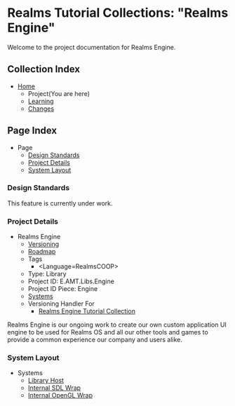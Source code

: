 [Page]:link

[Page Home]:link
[Page Learn Home]:link
[Page Changes Home]:link
[Page Roadmap Home]:link

[Sec Standards]:link
[Sec Details]:link
[Sec Layout]:link

[Page learn.Tutorial.Libs.Engine]:link

[Sys LibHost]:link
[Sys OpenGl]:link
[Sys SDL]:link

# Realms Tutorial Collections: "Realms Engine"

Welcome to the project documentation for Realms Engine.


## Collection Index

- [Home][Page Home] 
	- Project(You are here)
	- [Learning][Page Learn Home]
	- [Changes][Page Changes Home]

## Page Index

- Page
	- [Design Standards][Sec Standards]
	- [Project Details][Sec Details]
	- [System Layout][Sec Layout]

### Design Standards

This feature is currently under work.

### Project Details

- Realms Engine
	- [Versioning][Page Changes Home]
	- [Roadmap][Page Roadmap Home]
	- Tags
		- <Language=RealmsCOOP>
	- Type: Library
	- Project ID: E.AMT.Libs.Engine
	- Project ID Piece: Engine
	- [Systems][Sec Layout]
	- Versioning Handler For
		- [Realms Engine Tutorial Collection][Page Learn.Tutorial.Libs.Engine]

Realms Engine is our ongoing work to create our own custom application UI engine to be used for Realms OS and all our other tools and games to provide a common experience our company and users alike.

### System Layout

- Systems
	- [Library Host][Sys LibHost]
	- [Internal SDL Wrap][Sys SDL]
	- [Internal OpenGL Wrap][Sys OpenGL]

